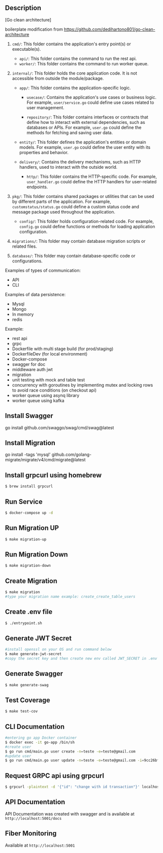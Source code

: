 ## Description

[Go clean architecture]

boilerplate modification from https://github.com/dedihartono801/go-clean-architecture

1. `cmd/`: This folder contains the application's entry point(s) or executable(s).

   - `api/`: This folder contains the command to run the rest api.
   - `worker/`: This folder contains the command to run worker queue.

2. `internal/`: This folder holds the core application code. It is not accessible from outside the module/package.

   - `app/`: This folder contains the application-specific logic.

     - `usecase/`: Contains the application's use cases or business logic. For example, `user/service.go` could define use cases related to user management.

     - `repository/`: This folder contains interfaces or contracts that define how to interact with external dependencies, such as databases or APIs. For example, `user.go` could define the methods for fetching and saving user data.

   - `entity/`: This folder defines the application's entities or domain models. For example, `user.go` could define the user entity with its properties and behavior.

   - `delivery/`: Contains the delivery mechanisms, such as HTTP handlers, used to interact with the outside world.

     - `http/`: This folder contains the HTTP-specific code. For example, `user_handler.go` could define the HTTP handlers for user-related endpoints.

3. `pkg/`: This folder contains shared packages or utilities that can be used by different parts of the application. For example, `customstatus/status.go` could define a custom status code and message package used throughout the application.

   - `config/`: This folder holds configuration-related code. For example, `config.go` could define functions or methods for loading application configuration.

4. `migrations/`: This folder may contain database migration scripts or related files.

5. `database/`: This folder may contain database-specific code or configurations.

Examples of types of communication:

- API
- CLI

Examples of data persistence:

- Mysql
- Mongo
- In memory
- redis

Example:

- rest api
- grpc
- Dockerfile with multi stage build (for prod/staging)
- DockerfileDev (for local environment)
- Docker-compose
- swagger for doc
- middleware auth jwt
- migration
- unit testing with mock and table test
- concurrency with goroutines by implementing mutex and locking rows to avoid race conditions (on checkout api)
- worker queue using asynq library
- worker queue using kafka

## Install Swagger

go install github.com/swaggo/swag/cmd/swag@latest

## Install Migration

go install -tags 'mysql' github.com/golang-migrate/migrate/v4/cmd/migrate@latest

## Install grpcurl using homebrew

```bash
$ brew install grpcurl
```

## Run Service

```bash
$ docker-compose up -d
```

## Run Migration UP

```bash
$ make migration-up
```

## Run Migration Down

```bash
$ make migration-down
```

## Create Migration

```bash
$ make migration
#type your migration name example: create_create_table_users
```

## Create .env file

```bash
$ ./entrypoint.sh
```

## Generate JWT Secret

```bash
#install openssl on your OS and run command below
$ make generate-jwt-secret
#copy the secret key and then create new env called JWT_SECRET in .env file:
```

## Generate Swagger

```bash
$ make generate-swag
```

## Test Coverage

```bash
$ make test-cov
```

## CLI Documentation

```bash
#entering go app Docker container
$ docker exec -it go-app /bin/sh
#create user
$ go run cmd/main.go user create -n=teste -e=teste@gmail.com
#update user
$ go run cmd/main.go user update -n=teste -e=teste@gmail.com -i=9cc26bf0-1272-45c8-93c5-1d83cfe82033
```

## Request GRPC api using grpcurl

```bash
$ grpcurl -plaintext -d '{"id": "change with id transaction"}' localhost:5002 transaction.TransactionService.TransactionDetail
```

## API Documentation

API Documentation was created with swagger and is available at `http://localhost:5001/docs`

## Fiber Monitoring

Available at `http://localhost:5001`
